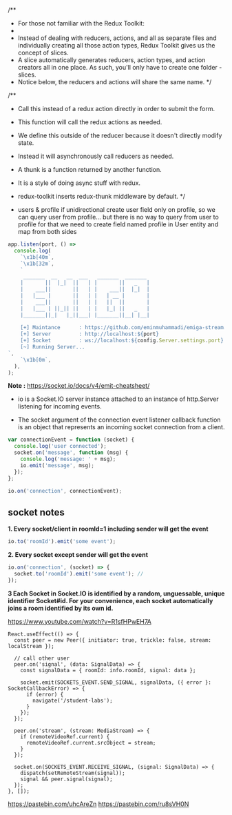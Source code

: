 /\*\*

- For those not familiar with the Redux Toolkit:
-
- Instead of dealing with reducers, actions, and all as separate files and individually creating all those action types, Redux Toolkit gives us the concept of slices.
- A slice automatically generates reducers, action types, and action creators all in one place. As such, you'll only have to create one folder - slices.
- Notice below, the reducers and actions will share the same name.
  \*/

/\*\*

- Call this instead of a redux action directly in order to submit the form.
- This function will call the redux actions as needed.
- We define this outside of the reducer because it doesn't directly modify state.
- Instead it will asynchronously call reducers as needed.
- A thunk is a function returned by another function.
- It is a style of doing async stuff with redux.
- redux-toolkit inserts redux-thunk middleware by default.
  \*/

- users & profile
  if unidirectional create user field only on profile, so we can query user from profile...
  but there is no way to query from user to profile
  for that we need to create field named profile in User entity and map from both sides

```js
app.listen(port, () =>
  console.log(
    `\x1b[40m`,
    `\x1b[32m`,
    `
     _______  __   __  ___   _______  _______ 
    |       ||  |_|  ||   | |       ||   _   |
    |    ___||       ||   | |    ___||  |_|  |
    |   |___ |       ||   | |   | __ |       |
    |    ___||       ||   | |   ||  ||       |
    |   |___ | ||_|| ||   | |   |_| ||   _   |
    |_______||_|   |_||___| |_______||__| |__|
 
    [+] Maintance      : https://github.com/eminmuhammadi/emiga-stream.git
    [+] Server         : http://localhost:${port}
    [+] Socket         : ws://localhost:${config.Server.settings.port}
    [~] Running Server...
`,
    `\x1b[0m`,
  ),
);
```

**Note :**
https://socket.io/docs/v4/emit-cheatsheet/

- io is a Socket.IO server instance attached to an instance of http.Server listening for incoming events.

- The socket argument of the connection event listener callback function is an object that represents an incoming socket connection from a client.

```js
var connectionEvent = function (socket) {
  console.log('user connected');
  socket.on('message', function (msg) {
    console.log('message: ' + msg);
    io.emit('message', msg);
  });
};

io.on('connection', connectionEvent);
```

## socket notes

**1. Every socket/client in roomId=1 including sender will get the event**

```js
io.to('roomId').emit('some event');
```

**2. Every socket except sender will get the event**

```js
io.on('connection', (socket) => {
  socket.to('roomId').emit('some event'); //
});
```

**3 Each Socket in Socket.IO is identified by a random, unguessable, unique identifier Socket#id. For your convenience, each socket automatically joins a room identified by its own id.**

https://www.youtube.com/watch?v=R1sfHPwEH7A

```tsx
React.useEffect(() => {
  const peer = new Peer({ initiator: true, trickle: false, stream: localStream });

  // call other user
  peer.on('signal', (data: SignalData) => {
    const signalData = { roomId: info.roomId, signal: data };

    socket.emit(SOCKETS_EVENT.SEND_SIGNAL, signalData, ({ error }: SocketCallbackError) => {
      if (error) {
        navigate('/student-labs');
      }
    });
  });

  peer.on('stream', (stream: MediaStream) => {
    if (remoteVideoRef.current) {
      remoteVideoRef.current.srcObject = stream;
    }
  });

  socket.on(SOCKETS_EVENT.RECEIVE_SIGNAL, (signal: SignalData) => {
    dispatch(setRemoteStream(signal));
    signal && peer.signal(signal);
  });
}, []);
```


https://pastebin.com/uhcAreZn
https://pastebin.com/ru8sVH0N